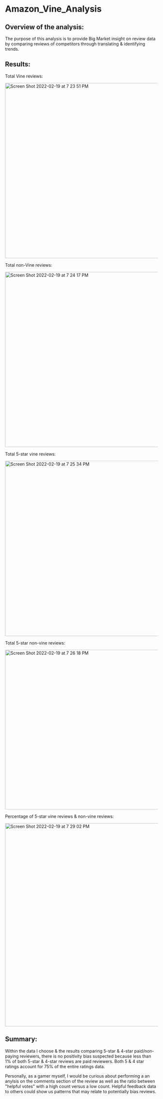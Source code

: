 # Amazon_Vine_Analysis

## Overview of the analysis: 

The purpose of this analysis is to provide Big Market insight on review data by comparing reviews of competitors through translating & identifying trends. 

## Results: 

Total Vine reviews: 

<img width="575" alt="Screen Shot 2022-02-19 at 7 23 51 PM" src="https://user-images.githubusercontent.com/91990957/154823642-0b5d2fc7-c46e-487f-b9ea-f915f672eab2.png">

Total non-Vine reviews:

<img width="575" alt="Screen Shot 2022-02-19 at 7 24 17 PM" src="https://user-images.githubusercontent.com/91990957/154823651-6926b332-00b5-4960-9991-dc56c564581f.png">

Total 5-star vine reviews:

<img width="575" alt="Screen Shot 2022-02-19 at 7 25 34 PM" src="https://user-images.githubusercontent.com/91990957/154823669-2d03315b-368b-42e0-91ba-847cad9f81dd.png">

Total 5-star non-vine reviews:

<img width="524" alt="Screen Shot 2022-02-19 at 7 26 18 PM" src="https://user-images.githubusercontent.com/91990957/154823687-91cbeb20-ff45-4d35-8627-6e04795d1b91.png">

Percentage of 5-star vine reviews & non-vine reviews:

<img width="667" alt="Screen Shot 2022-02-19 at 7 29 02 PM" src="https://user-images.githubusercontent.com/91990957/154823734-b7077d57-9e75-459f-a3d1-7035be0a904a.png">

## Summary: 

Within the data I choose & the results comparing 5-star & 4-star paid/non-paying reviewers, there is no positivity bias suspected because less than 1% of both 5-star & 4-star reviews are paid reviewers. 
Both 5 & 4 star ratings account for 75% of the entire ratings data.

Personally, as a gamer myself, I would be curious about performing a an anylsis on the comments section of the review as well as the ratio between "helpful votes" with a high count versus a low count. Helpful feedback data to others could show us patterns that may relate to potentially bias reviews.
